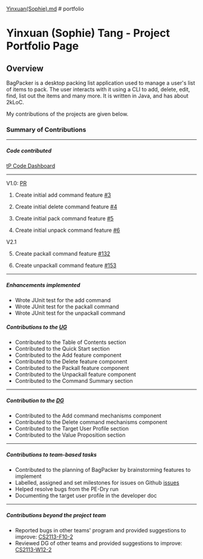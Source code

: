 [Yinxuan(Sophie).md](tangphi.md) # portfolio

# Yinxuan (Sophie) Tang - Project Portfolio Page

## Overview
BagPacker is a desktop packing list application used to manage a user's list of items to pack. The user interacts with it using a CLI to add, delete, edit, find, list out the items and many more. It is written in Java, and has about 2kLoC.

My contributions of the projects are given below.

### Summary of Contributions

---

##### Code contributed
[tP Code Dashboard](https://nus-cs2113-ay2223s2.github.io/tp-dashboard/?search=&sort=groupTitle&sortWithin=title&timeframe=commit&mergegroup=&groupSelect=groupByRepos&breakdown=true&checkedFileTypes=docs~functional-code~test-code~other&since=2023-02-17&tabOpen=true&tabType=authorship&zFR=false&tabAuthor=tangphi&tabRepo=AY2223S2-CS2113-T14-2%2Ftp%5Bmaster%5D&authorshipIsMergeGroup=false&authorshipFileTypes=docs~functional-code~test-code&authorshipIsBinaryFileTypeChecked=false&authorshipIsIgnoredFilesChecked=false)

---

V1.0: [PR](https://github.com/AY2223S2-CS2113-T14-2/tp/pull/22)
1. Create initial add command feature [#3](https://github.com/AY2223S2-CS2113-T14-2/tp/issues/3)

2. Create initial delete command feature [#4](https://github.com/AY2223S2-CS2113-T14-2/tp/issues/4)

3. Create initial pack command feature [#5](https://github.com/AY2223S2-CS2113-T14-2/tp/issues/5)

4. Create initial unpack command feature [#6](https://github.com/AY2223S2-CS2113-T14-2/tp/issues/6)

V2.1

5. Create packall command feature [#132](https://github.com/AY2223S2-CS2113-T14-2/tp/pull/132)

6. Create unpackall command feature [#153](https://github.com/AY2223S2-CS2113-T14-2/tp/pull/153)

---
##### Enhancements implemented
- Wrote JUnit test for the add command
- Wrote JUnit test for the packall command
- Wrote JUnit test for the unpackall command


##### Contributions to the [UG](../UserGuide.md)

- Contributed to the Table of Contents section
- Contributed to the Quick Start section
- Contributed to the Add feature component
- Contributed to the Delete feature component
- Contributed to the Packall feature component
- Contributed to the Unpackall feature component
- Contributed to the Command Summary section

---
##### Contribution to the [DG](../DeveloperGuide.md)
- Contributed to the Add command mechanisms component
- Contributed to the Delete command mechanisms component
- Contributed to the Target User Profile section
- Contributed to the Value Proposition section


---
##### Contributions to team-based tasks
- Contributed to the planning of BagPacker by brainstorming features to implement
- Labelled, assigned and set milestones for issues on Github [issues](https://github.com/AY2223S2-CS2113-T14-2/tp/issues?q=is%3Aissue+author%3Atangphi+is%3Aclosed)
- Helped resolve bugs from the PE-Dry run
- Documenting the target user profile in the developer doc

---
##### Contributions beyond the project team
- Reported bugs in other teams' program and provided suggestions to improve: [CS2113-F10-2](https://github.com/tangphi/ped/issues)
- Reviewed DG of other teams and provided suggestions to improve: [CS2113-W12-2](https://github.com/nus-cs2113-AY2223S2/tp/pull/5/files#r1152849879)


